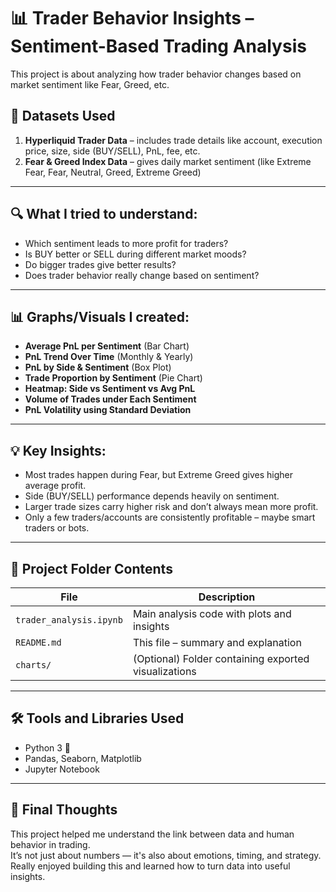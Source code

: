 
# 📊 Trader Behavior Insights – Sentiment-Based Trading Analysis

This project is about analyzing how trader behavior changes based on market sentiment like Fear, Greed, etc.

## 🧩 Datasets Used

1. **Hyperliquid Trader Data** – includes trade details like account, execution price, size, side (BUY/SELL), PnL, fee, etc.
2. **Fear & Greed Index Data** – gives daily market sentiment (like Extreme Fear, Fear, Neutral, Greed, Extreme Greed)

---

## 🔍 What I tried to understand:

- Which sentiment leads to more profit for traders?
- Is BUY better or SELL during different market moods?
- Do bigger trades give better results?
- Does trader behavior really change based on sentiment?

---

## 📊 Graphs/Visuals I created:

- **Average PnL per Sentiment** (Bar Chart)
- **PnL Trend Over Time** (Monthly & Yearly)
- **PnL by Side & Sentiment** (Box Plot)
- **Trade Proportion by Sentiment** (Pie Chart)
- **Heatmap: Side vs Sentiment vs Avg PnL**
- **Volume of Trades under Each Sentiment**
- **PnL Volatility using Standard Deviation**

---

## 💡 Key Insights:

- Most trades happen during Fear, but Extreme Greed gives higher average profit.
- Side (BUY/SELL) performance depends heavily on sentiment.
- Larger trade sizes carry higher risk and don’t always mean more profit.
- Only a few traders/accounts are consistently profitable – maybe smart traders or bots.

---

## 📁 Project Folder Contents

| File | Description |
|------|-------------|
| `trader_analysis.ipynb` | Main analysis code with plots and insights |
| `README.md` | This file – summary and explanation |
| `charts/` | (Optional) Folder containing exported visualizations |

---

## 🛠 Tools and Libraries Used

- Python 3 🐍
- Pandas, Seaborn, Matplotlib
- Jupyter Notebook

---

## 🙌 Final Thoughts

This project helped me understand the link between data and human behavior in trading.  
It’s not just about numbers — it's also about emotions, timing, and strategy.  
Really enjoyed building this and learned how to turn data into useful insights.

